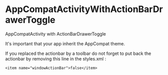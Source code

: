 # AppCompatActivityWithActionBarDrawerToggle
AppCompatActivity with ActionBarDrawerToggle

It's important that your app inherit the AppCompat theme.

If you replaced the actionbar by a toolbar do not forget to put back the actionbar by removing this line in the styles.xml :

```<item name="windowActionBar">false</item>```
